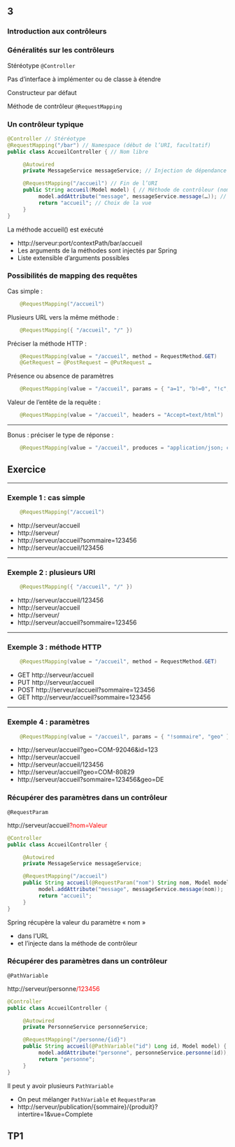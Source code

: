 <!-- .slide: data-background-image="images/spring.png" data-background-size="1200px" class="chapter" -->
## 3
### Introduction aux contrôleurs





<!-- .slide: class="slide" -->
### Généralités sur les contrôleurs
Stéréotype `@Controller`

Pas d’interface à implémenter ou de classe à étendre

Constructeur par défaut

Méthode de contrôleur `@RequestMapping`





<!-- .slide: class="slide" -->
### Un contrôleur typique

```java
@Controller // Stéréotype
@RequestMapping("/bar") // Namespace (début de l’URI, facultatif)
public class AccueilController { // Nom libre

     @Autowired
     private MessageService messageService; // Injection de dépendance

     @RequestMapping("/accueil") // Fin de l’URI
     public String accueil(Model model) { // Méthode de contrôleur (nom libre, arguments variables)
          model.addAttribute("message", messageService.message(…)); // Enrichissement du modèle
          return "accueil"; // Choix de la vue
     }
}
```

La méthode accueil() est exécuté
 - http://serveur:port/contextPath/bar/accueil
 - Les arguments de la méthodes sont injectés par Spring
 - Liste extensible d’arguments possibles
 




<!-- .slide: class="slide" -->
### Possibilités de mapping des requêtes

Cas simple :
```java
	@RequestMapping("/accueil")
```

Plusieurs URL vers la même méthode :
```java
	@RequestMapping({ "/accueil", "/" })
```

Préciser la méthode HTTP :
```java
	@RequestMapping(value = "/accueil", method = RequestMethod.GET)
	@GetRequest – @PostRequest – @PutRequest …
```

Présence ou absence de paramètres
```java
	@RequestMapping(value = "/accueil", params = { "a=1", "b!=0", "!c", "d" })
```

Valeur de l’entête de la requête :
```java
	@RequestMapping(value = "/accueil", headers = "Accept=text/html")
```

---

<!-- .slide: class="slide" -->
Bonus : préciser le type de réponse :
```java
	@RequestMapping(value = "/accueil", produces = "application/json; charset=UTF-8")
```





<!-- .slide: data-background-image="images/question.png" data-background-size="700px" class="exercice" -->
## Exercice

---

<!-- .slide: class="slide" -->
### Exemple 1 : cas simple
```java
	@RequestMapping("/accueil")
```
 - http://serveur/accueil <!-- .element class="fragment highlight-green" -->
 - http://serveur/ <!-- .element class="fragment highlight-red" -->
 - http://serveur/accueil?sommaire=123456 <!-- .element class="fragment highlight-green" -->
 - http://serveur/accueil/123456 <!-- .element class="fragment highlight-red" -->

---

<!-- .slide: class="slide" -->
### Exemple 2 : plusieurs URI
```java
    @RequestMapping({ "/accueil", "/" })
```
 - http://serveur/accueil/123456 <!-- .element class="fragment highlight-red" -->
 - http://serveur/accueil <!-- .element class="fragment highlight-green" -->
 - http://serveur/ <!-- .element class="fragment highlight-green" -->
 - http://serveur/accueil?sommaire=123456 <!-- .element class="fragment highlight-green" -->

---

<!-- .slide: class="slide" -->
### Exemple 3 : méthode HTTP
```java
    @RequestMapping(value = "/accueil", method = RequestMethod.GET)
```
 - GET http://serveur/accueil <!-- .element class="fragment highlight-green" -->
 - PUT http://serveur/accueil <!-- .element class="fragment highlight-red" -->
 - POST http://serveur/accueil?sommaire=123456 <!-- .element class="fragment highlight-red" -->
 - GET http://serveur/accueil?sommaire=123456 <!-- .element class="fragment highlight-green" -->

---

<!-- .slide: class="slide" -->
### Exemple 4 : paramètres
```java
    @RequestMapping(value = "/accueil", params = { "!sommaire", "geo" })
```
 - http://serveur/accueil?geo=COM-92046&id=123 <!-- .element class="fragment highlight-green" -->
 - http://serveur/accueil <!-- .element class="fragment highlight-red" -->
 - http://serveur/accueil/123456 <!-- .element class="fragment highlight-red" -->
 - http://serveur/accueil?geo=COM-80829 <!-- .element class="fragment highlight-green" -->
 - http://serveur/accueil?sommaire=123456&geo=DE <!-- .element class="fragment highlight-red" -->





<!-- .slide: class="slide" -->
### Récupérer des paramètres dans un contrôleur
`@RequestParam`

http://serveur/accueil<span style="color:red">?nom=Valeur</span>

```java
@Controller
public class AccueilController {

     @Autowired
     private MessageService messageService; 

     @RequestMapping("/accueil")
     public String accueil(@RequestParam("nom") String nom, Model model) { 
          model.addAttribute("message", messageService.message(nom));
          return "accueil";
     }
}
```
Spring récupère la valeur du paramètre « nom » 
 - dans l’URL
 - et l’injecte dans la méthode de contrôleur





<!-- .slide: class="slide" -->
### Récupérer des paramètres dans un contrôleur
`@PathVariable`

http://serveur/personne<span style="color:red">/123456</span>

```java
@Controller
public class AccueilController {

     @Autowired
     private PersonneService personneService;

     @RequestMapping("/personne/{id}")
     public String accueil(@PathVariable("id") Long id, Model model) { 
          model.addAttribute("personne", personneService.personne(id));
          return "personne";
     }
}
```
Il peut y avoir plusieurs `PathVariable`
 - On peut mélanger `PathVariable` et `RequestParam`
 - http://serveur/publication/{sommaire}/{produit}?intertire=1&vue=Complete





<!-- .slide: data-background-image="images/tp.png" data-background-size="500px" class="tp" -->
## TP1
